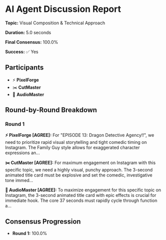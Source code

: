 # AI Agent Discussion Report

**Topic:** Visual Composition & Technical Approach

**Duration:** 5.0 seconds

**Final Consensus:** 100.0%

**Success:** ✅ Yes

## Participants

- ⚡ **PixelForge**
- ✂️ **CutMaster**
- 🎵 **AudioMaster**

## Round-by-Round Breakdown

### Round 1

**⚡ PixelForge [AGREE]:** For "EPISODE 13: Dragon Detective Agency!!", we need to prioritize rapid visual storytelling and tight comedic timing on Instagram. The Family Guy style allows for exaggerated character expressions an...

**✂️ CutMaster [AGREE]:** For maximum engagement on Instagram with this specific topic, we need a highly visual, punchy approach. The 3-second animated title card must be explosive and set the comedic, investigative tone immed...

**🎵 AudioMaster [AGREE]:** To maximize engagement for this specific topic on Instagram, the 3-second animated title card with epic effects is crucial for immediate hook. The core 37 seconds must rapidly cycle through function a...

## Consensus Progression

- **Round 1:** 100.0%

